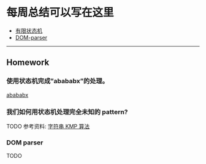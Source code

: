 # 每周总结可以写在这里

- [有限状态机](./finite-state-machine.md)
- [DOM-parser](./dom-parser.md)

---

## Homework

### 使用状态机完成”abababx”的处理。

[abababx](./abababx.js)

### 我们如何用状态机处理完全未知的 pattern?

TODO
参考资料: [字符串 KMP 算法](https://en.wikipedia.org/wiki/Knuth%E2%80%93Morris%E2%80%93Pratt_algorithm)

### DOM parser

TODO
